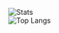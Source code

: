 ![Stats](https://github-readme-stats.vercel.app/api?username=UnknownAMD&&hide_title=true&show_icons=true&theme=github_dark&hide_border=true)<br>
![Top Langs](https://github-readme-stats.vercel.app/api/top-langs/?username=UnknownAMD&hide_title=true&theme=github_dark&hide_border=true&layout=compact)
